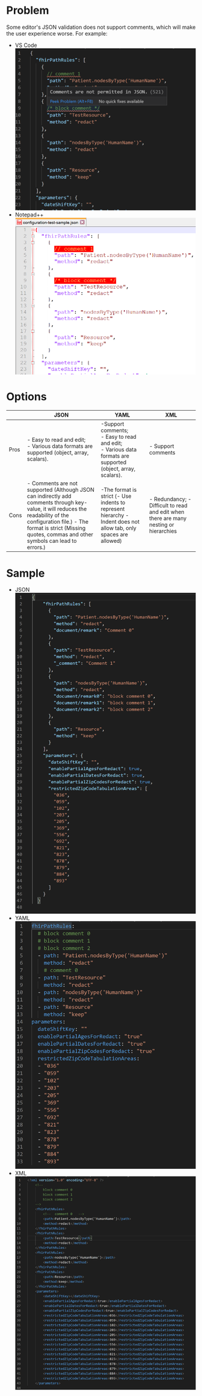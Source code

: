 # Problem
Some editor's JSON validation does not support comments, which will make the user experience worse. For example:
- VS Code
![image.png](/.attachments/image-8deaee64-a5d6-474f-8803-afd2bbe3b0f0.png)
- Notepad++
![image.png](/.attachments/image-ee485762-6b09-4706-946f-25adfa2b56b9.png)

# Options

|  | JSON | YAML | XML |
|--|--|--|--|
| Pros | - Easy  to read and edit; <br> - Various data formats are supported (object, array, scalars). | -Support comments; <br>- Easy to read and edit; <br> - Various data formats are supported (object, array, scalars).| - Support comments |
| Cons | - Comments are not supported (Although JSON can indirectly add comments through key-value, it will reduces the readability of the configuration file.) - The format is strict (Missing quotes, commas and other symbols can lead to errors.) | -The format is strict (- Use indents to represent hierarchy - Indent does not allow tab, only spaces are allowed) | - Redundancy; - Difficult to read and edit when there are many nesting or hierarchies|
# Sample
- JSON
![image.png](/.attachments/image-bffa9d58-1ac1-4575-af5c-5cd031fe1630.png)
- YAML
![image.png](/.attachments/image-3a2cd967-54b9-403f-b482-ba769e3a3393.png)
- XML
![image.png](/.attachments/image-9171226f-0cf7-4e64-9cdb-ea968b4d3b52.png)

